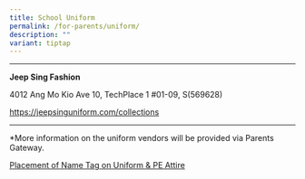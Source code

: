 ```yaml
---
title: School Uniform
permalink: /for-parents/uniform/
description: ""
variant: tiptap
---
```

<hr>
<p><strong>Jeep Sing Fashion</strong>
</p>
<p></p>
<p>4012 Ang Mo Kio Ave 10, TechPlace 1 #01-09, S(569628)</p>
<p><a href="https://jeepsinguniformhttps://jeepsinguniform.com/collections/st-josephs-institution-junior.com/collections/st-josephs-institution-junior" rel="noopener noreferrer nofollow" target="_blank">https://jeepsinguniform.com/collections</a>
</p>
<hr>
<p>*More information on the uniform vendors will be provided via Parents
Gateway.</p>
<p><a href="/files/Placement_of_Name_Tags.pdf" rel="noopener noreferrer nofollow" target="_blank">Placement of Name Tag on Uniform &amp; PE Attire</a>
</p>